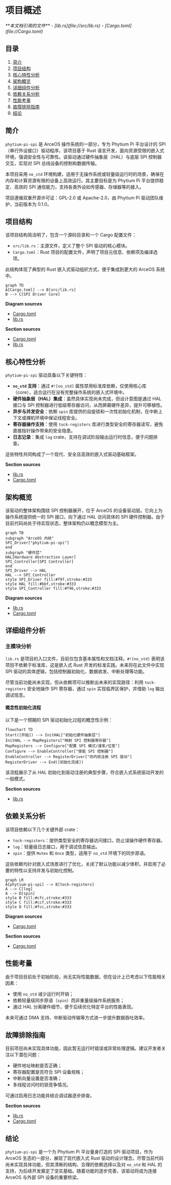 # 项目概述

<cite>
**本文档引用的文件**  
- [lib.rs](file://src/lib.rs)
- [Cargo.toml](file://Cargo.toml)
</cite>

## 目录
1. [简介](#简介)
2. [项目结构](#项目结构)
3. [核心特性分析](#核心特性分析)
4. [架构概览](#架构概览)
5. [详细组件分析](#详细组件分析)
6. [依赖关系分析](#依赖关系分析)
7. [性能考量](#性能考量)
8. [故障排除指南](#故障排除指南)
9. [结论](#结论)

## 简介
`phytium-pi-spi` 是 ArceOS 操作系统的一部分，专为 Phytium Pi 平台设计的 SPI（串行外设接口）驱动程序。该项目基于 Rust 语言开发，面向资源受限的嵌入式环境，强调安全性与可靠性。该驱动通过硬件抽象层（HAL）与底层 SPI 控制器交互，实现对 SPI 总线设备的控制和数据传输。

本项目采用 `no_std` 环境构建，适用于无操作系统或轻量级运行时的场景，确保在内存和计算资源有限的设备上高效运行。其主要目标是为 Phytium Pi 平台提供稳定、高效的 SPI 通信能力，支持各类外设如传感器、存储器等的接入。

项目遵循双重开源许可证：GPL-2.0 或 Apache-2.0，由 Phytium Pi 驱动团队维护，当前版本为 0.1.0。

## 项目结构
该项目结构简洁明了，包含一个源码目录和一个 Cargo 配置文件：
- `src/lib.rs`：主源文件，定义了整个 SPI 驱动的核心模块。
- `Cargo.toml`：Rust 项目的配置文件，声明了项目元信息、依赖项及编译选项。

此结构体现了典型的 Rust 嵌入式驱动组织方式，便于集成到更大的 ArceOS 系统中。

```mermaid
graph TD
A[Cargo.toml] --> B[src/lib.rs]
B --> C[SPI Driver Core]
```

**Diagram sources**
- [Cargo.toml](file://Cargo.toml#L1-L15)
- [lib.rs](file://src/lib.rs#L1-L4)

**Section sources**
- [Cargo.toml](file://Cargo.toml#L1-L15)
- [lib.rs](file://src/lib.rs#L1-L4)

## 核心特性分析
`phytium-pi-spi` 驱动具备以下关键特性：

- **`no_std` 支持**：通过 `#![no_std]` 属性禁用标准库依赖，仅使用核心库（core），适合运行在没有完整操作系统的嵌入式环境中。
- **硬件抽象层（HAL）集成**：虽然具体实现尚未完成，但设计意图是通过 HAL 接口与 SPI 控制器进行低级寄存器访问，从而屏蔽硬件差异，提升可移植性。
- **异步与并发安全**：依赖 `spin` 库提供的自旋锁和一次性初始化机制，在中断上下文或裸机环境中保证线程安全。
- **寄存器操作支持**：使用 `tock-registers` 库进行类型安全的寄存器读写，避免直接指针操作带来的安全隐患。
- **日志记录**：集成 `log` crate，支持在调试阶段输出运行时信息，便于问题排查。

这些特性共同构成了一个现代、安全且高效的嵌入式驱动基础框架。

**Section sources**
- [lib.rs](file://src/lib.rs#L1-L4)
- [Cargo.toml](file://Cargo.toml#L10-L14)

## 架构概览
该驱动的整体架构围绕 SPI 控制器展开，位于 ArceOS 的设备驱动层。它向上为操作系统提供统一的 SPI 接口，向下通过 HAL 访问具体的 SPI 硬件控制器。由于目前代码尚处于待实现状态，整体架构仍以概念模型为主。

```mermaid
graph TB
subgraph "ArceOS 内核"
SPI_Driver["phytium-pi-spi"]
end
subgraph "硬件层"
HAL[Hardware Abstraction Layer]
SPI_Controller[SPI Controller]
end
SPI_Driver --> HAL
HAL --> SPI_Controller
style SPI_Driver fill:#f9f,stroke:#333
style HAL fill:#bbf,stroke:#333
style SPI_Controller fill:#f96,stroke:#333
```

**Diagram sources**
- [lib.rs](file://src/lib.rs#L1-L4)
- [Cargo.toml](file://Cargo.toml#L10-L14)

## 详细组件分析
### 主模块分析
`lib.rs` 是项目的入口文件，目前仅包含基本属性和文档注释。`#![no_std]` 表明该项目不依赖于标准库，这是嵌入式 Rust 开发的标准实践。未来将在此文件中实现 SPI 驱动的具体逻辑，包括控制器初始化、数据收发、中断处理等功能。

尽管当前功能尚未实现，但从依赖项可以推断出未来的实现路径：利用 `tock-registers` 安全地操作 SPI 寄存器，通过 `spin` 实现临界区保护，并借助 `log` 输出调试信息。

#### 概念性初始化流程
以下是一个预期的 SPI 驱动初始化过程的概念性示例：

```mermaid
flowchart TD
Start([开始]) --> InitHAL["初始化硬件抽象层"]
InitHAL --> MapRegisters["映射 SPI 控制器寄存器"]
MapRegisters --> Configure["配置 SPI 模式/速率/位宽"]
Configure --> EnableController["使能 SPI 控制器"]
EnableController --> RegisterDriver["向内核注册 SPI 驱动"]
RegisterDriver --> End([初始化完成])
```

该流程展示了从 HAL 初始化到驱动注册的典型步骤，符合嵌入式系统驱动开发的一般模式。

**Section sources**
- [lib.rs](file://src/lib.rs#L1-L4)

## 依赖关系分析
该项目依赖以下几个关键外部 crate：

- `tock-registers`：提供类型安全的寄存器访问接口，防止误操作硬件寄存器。
- `log`：轻量级日志接口，用于调试信息输出。
- `spin`：提供 `Mutex` 和 `Once` 类型，适用于 `no_std` 环境下的同步原语。

这些依赖均针对嵌入式场景进行了优化，关闭了默认功能以减少体积，并启用了必要的特性以支持并发与初始化控制。

```mermaid
graph LR
A[phytium-pi-spi] --> B[tock-registers]
A --> C[log]
A --> D[spin]
style B fill:#cfc,stroke:#333
style C fill:#ccf,stroke:#333
style D fill:#fcc,stroke:#333
```

**Diagram sources**
- [Cargo.toml](file://Cargo.toml#L10-L14)

**Section sources**
- [Cargo.toml](file://Cargo.toml#L10-L14)

## 性能考量
由于项目目前处于初始阶段，尚无实际性能数据。但在设计上已考虑以下性能相关因素：

- 使用 `no_std` 减少运行时开销；
- 依赖轻量级同步原语（`spin`）而非重量级操作系统服务；
- 通过 HAL 分离硬件细节，便于后续优化特定平台的性能表现。

未来可通过 DMA 支持、中断驱动传输等方式进一步提升数据吞吐效率。

## 故障排除指南
目前项目尚未实现具体功能，因此暂无运行时错误或异常处理逻辑。建议开发者关注以下潜在问题：

- 硬件地址映射是否正确；
- 寄存器配置是否符合 SPI 设备规格；
- 中断向量设置是否准确；
- 多线程访问时的锁竞争情况。

可通过启用日志功能并结合调试器逐步排查。

**Section sources**
- [lib.rs](file://src/lib.rs#L1-L4)
- [Cargo.toml](file://Cargo.toml#L13)

## 结论
`phytium-pi-spi` 是一个为 Phytium Pi 平台量身打造的 SPI 驱动项目，作为 ArceOS 生态的一部分，展现了现代嵌入式 Rust 驱动的设计理念。尽管当前代码尚未实现具体功能，但其清晰的结构、合理的依赖选择以及对 `no_std` 和 HAL 的支持，为后续开发奠定了坚实基础。随着功能的逐步完善，该驱动将成为连接 ArceOS 与外部 SPI 设备的重要桥梁。